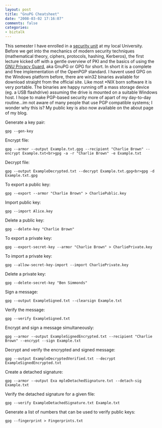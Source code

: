 ```yaml
---
layout: post
title: "GnuPG Cheatsheet"
date: "2008-03-02 17:16:07"
comments: false
categories:
- biztalk
---
```


This semester I have enrolled in a [security unit](http://www.canberra.edu.au/courses/index.cfm?action=detail&subjectid=6697&year=2008) at my local University. Before we get into the mechanics of modern security techniques (mathematical theory, ciphers, protocols, hashing, Kerberos), the first lecture kicked off with a gentle overview of PKI and the basics of using the [GNU Privacy Guard](http://gnupg.org/), aka GnuPG or GPG for short. In short it is a complete and free implementation of the OpenPGP standard. I havent used GPG on the Windows platform before, there are win32 binaries available for download straight from the official site. Like most *NIX born software it is very portable. The binaries are happy running off a mass storage device (eg. a USB flashdrive) assuming the drive is mounted on a suitable Windows host. I hope to make PGP-based security more of apart of my day-to-day routine...im not aware of many people that use PGP compatible systems; I wonder why this is? My public key is also now available on the about page of my blog.

Generate a key pair:

    gpg --gen-key

Encrypt file:

    gpg --armor --output Example.txt.gpg --recipient "Charlie Brown" --encrypt Example.txt<br>gpg -a -r "Charlie Brown" -e Example.txt

Decrypt file:

    gpg --output ExampleDecrypted.txt --decrypt Example.txt.gpg<br>gpg -d Example.txt.gpg

To export a public key:

    gpg --export --armor "Charlie Brown" > CharliePublic.key

Import public key:

    gpg --import Alice.key

Delete a public key:

    gpg --delete-key "Charlie Brown"

To export a private key:

    gpg --export-secret-key --armor "Charlie Brown" > CharliePrivate.key

To import a private key:

    gpg --allow-secret-key-import --import CharliePrivate.key

Delete a private key:

    gpg --delete-secret-key "Ben Simmonds"

Sign a message:

    gpg --output ExampleSigned.txt --clearsign Example.txt

Verify the message:

    gpg --verify ExampleSigned.txt

Encrypt and sign a message simultaneously:

    gpg --armor --output ExampleSignedEncrypted.txt --recipient "Charlie Brown" --encrypt --sign Example.txt

Decrypt and verify the encrypted and signed message:

    gpg --output ExampleDecryptedVerified.txt --decrypt ExampleSignedEncrypted.txt

Create a detached signature:

    gpg --armor --output Exa mpleDetachedSignature.txt --detach-sig Example.txt

Verify the detached signature for a given file:

    gpg --verify ExampleDetachedSignature.txt Example.txt

Generate a list of numbers that can be used to verify public keys:

    gpg --fingerprint > Fingerprints.txt

